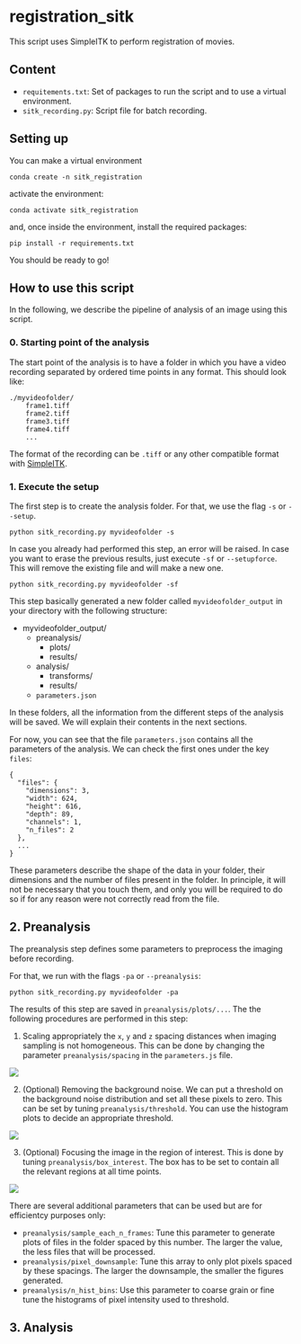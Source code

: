 # registration_sitk

This script uses SimpleITK to perform registration of movies.

## Content

 - `requitements.txt`: Set of packages to run the script and to use a virtual environment.
 - `sitk_recording.py`: Script file for batch recording. 

## Setting up

You can make a virtual environment

```
conda create -n sitk_registration
```

activate the environment:

```
conda activate sitk_registration
```

and, once inside the environment, install the required packages:

```
pip install -r requirements.txt
```

You should be ready to go!

## How to use this script

In the following, we describe the pipeline of analysis of an image using this script.

### 0. Starting point of the analysis

The start point of the analysis is to have a folder in which you have a video recording separated by ordered time points in any format. This should look like:

```
./myvideofolder/
    frame1.tiff    
    frame2.tiff    
    frame3.tiff    
    frame4.tiff
    ...    
```

The format of the recording can be `.tiff` or any other compatible format with [SimpleITK](https://simpleitk.readthedocs.io/en/master/IO.html).

### 1. Execute the setup

The first step is to create the analysis folder. For that, we use the flag `-s` or `--setup`.

```
python sitk_recording.py myvideofolder -s
```

In case you already had performed this step, an error will be raised. In case you want to erase the previous results, just execute `-sf` or `--setupforce`. This will remove the existing file and will make a new one.

```
python sitk_recording.py myvideofolder -sf
```

This step basically generated a new folder called `myvideofolder_output` in your directory with the following structure:

 - myvideofolder_output/
   - preanalysis/
     - plots/
     - results/
   - analysis/
     - transforms/
     - results/
   - `parameters.json`

In these folders, all the information from the different steps of the analysis will be saved. We will explain their contents in the next sections.

For now, you can see that the file `parameters.json` contains all the parameters of the analysis. We can check the first ones under the key `files`:

```
{
  "files": {
    "dimensions": 3,
    "width": 624,
    "height": 616,
    "depth": 89,
    "channels": 1,
    "n_files": 2
  },
  ...
}
```

These parameters describe the shape of the data in your folder, their dimensions and the number of files present in the folder. In principle, it will not be necessary that you touch them, and only you will be required to do so if for any reason were not correctly read from the file.

## 2. Preanalysis

The preanalysis step defines some parameters to preprocess the imaging before recording.

For that, we run with the flags `-pa` or `--preanalysis`:

```
python sitk_recording.py myvideofolder -pa
```

The results of this step are saved in `preanalysis/plots/...`. The the following procedures are performed in this step:

 1. Scaling appropriately the `x`, `y` and `z` spacing distances when imaging sampling is not homogeneous. This can be done by changing the parameter `preanalysis/spacing` in the `parameters.js` file.

![](assets/spacing.jpg)

 2. (Optional) Removing the background noise. We can put a threshold on the background noise distribution and set all these pixels to zero. This can be set by tuning `preanalysis/threshold`. You can use the histogram plots to decide an appropriate threshold.

![](assets/threshold.jpg)

 3. (Optional) Focusing the image in the region of interest. This is done by tuning `preanalysis/box_interest`. The box has to be set to contain all the relevant regions at all time points.

![](assets/box.jpg)

There are several additional parameters that can be used but are for efficientcy purposes only:

 - `preanalysis/sample_each_n_frames`: Tune this parameter to generate plots of files in the folder spaced by this number. The larger the value, the less files that will be processed.
 - `preanalysis/pixel_downsample`: Tune this array to only plot pixels spaced by these spacings. The larger the downsample, the smaller the figures generated.
 - `preanalysis/n_hist_bins`: Use this parameter to coarse grain or fine tune the histograms of pixel intensity used to threshold.

## 3. Analysis